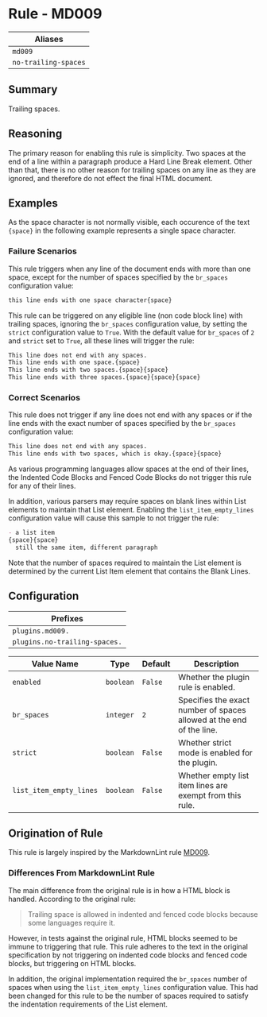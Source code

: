 # Rule - MD009

| Aliases |
| --- |
| `md009` |
| `no-trailing-spaces` |

## Summary

Trailing spaces.

## Reasoning

The primary reason for enabling this rule is simplicity.  Two spaces at
the end of a line within a paragraph produce a Hard Line Break element.
Other than that, there is no other reason for trailing spaces on any line
as they are ignored, and therefore do not effect the final HTML document.

## Examples

As the space character is not normally visible, each occurence of
the text `{space}` in the following example represents a single
space character.

### Failure Scenarios

This rule triggers when any line of the document ends with more than one
space, except for the number of spaces specified by the `br_spaces`
configuration value:

```Markdown
this line ends with one space character{space}
```

This rule can be triggered on any eligible line (non code block line)
with trailing spaces, ignoring the `br_spaces` configuration value,
by setting the `strict` configuration value to `True`.  With the default
value for `br_spaces` of `2` and `strict` set to `True`, all these lines
will trigger the rule:

```Markdown
This line does not end with any spaces.
This line ends with one space.{space}
This line ends with two spaces.{space}{space}
This line ends with three spaces.{space}{space}{space}
```

### Correct Scenarios

This rule does not trigger if any line does not end with any spaces
or if the line ends with the exact number of spaces specified by the
`br_spaces` configuration value:

```Markdown
This line does not end with any spaces.
This line ends with two spaces, which is okay.{space}{space}
```

As various programming languages allow spaces at the end of their lines,
the Indented Code Blocks and Fenced Code Blocks do not trigger this rule
for any of their lines.

In addition, various parsers may require spaces on blank lines within
List elements to maintain that List element.  Enabling the `list_item_empty_lines`
configuration value will cause this sample to not trigger the rule:

```Markdown
- a list item
{space}{space}
  still the same item, different paragraph
```

Note that the number of spaces required to maintain the List element
is determined by the current List Item element that contains the
Blank Lines.

## Configuration

| Prefixes |
| --- |
| `plugins.md009.` |
| `plugins.no-trailing-spaces.` |

| Value Name | Type | Default | Description |
| -- | -- | -- | -- |
| `enabled` | `boolean` | `False` | Whether the plugin rule is enabled. |
| `br_spaces` | `integer` | `2` | Specifies the exact number of spaces allowed at the end of the line. |
| `strict` | `boolean` | `False` | Whether strict mode is enabled for the plugin. |
| `list_item_empty_lines` | `boolean` | `False` | Whether empty list item lines are exempt from this rule. |

## Origination of Rule

This rule is largely inspired by the MarkdownLint rule
[MD009](https://github.com/DavidAnson/markdownlint/blob/main/doc/Rules.md#md009---trailing-spaces).

### Differences From MarkdownLint Rule

The main difference from the original rule is in how a HTML block is handled.
According to the original rule:

> Trailing space is allowed in indented and fenced code blocks because some languages require it.

However, in tests against the original rule, HTML blocks seemed to be
immune to triggering that rule.  This rule adheres to the text in the
original specification by not triggering on indented code blocks and
fenced code blocks, but triggering on HTML blocks.

In addition, the original implementation required the `br_spaces`
number of spaces when using the `list_item_empty_lines` configuration
value.  This had been changed for this rule to be the number of spaces
required to satisfy the indentation requirements of the List element.
